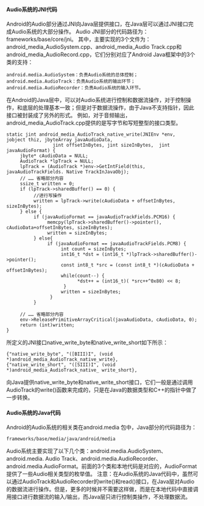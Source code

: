 #### Audio系统的JNI代码
Android的Audio部分通过JNI向Java层提供接口，在Java层可以通过JNI接口完成Audio系统的大部分操作。
Audio JNI部分的代码路径为：frameworks/base/core/jni。
其中，主要实现的3个文件为：android_media_AudioSystem.cpp、android_media_Audio Track.cpp和android_media_AudioRecord.cpp，它们分别对应了Android Java框架中的3个类的支持：
```  
android.media.AudioSystem：负责Audio系统的总体控制；
android.media.AudioTrack：负责Audio系统的输出环节；
android.media.AudioRecorder：负责Audio系统的输入环节。
```
在Android的Java层中，可以对Audio系统进行控制和数据流操作，对于控制操作，和底层的处理基本一致；但是对于数据流操作，由于Java不支持指针，因此接口被封装成了另外的形式。
例如，对于音频输出，android_media_AudioTrack.cpp提供的是写字节和写短整型的接口类型。
```  
static jint android_media_AudioTrack_native_write(JNIEnv *env,  jobject thiz, jbyteArray javaAudioData,  
                 jint offsetInBytes, jint sizeInBytes,  jint javaAudioFormat) {
     jbyte* cAudioData = NULL;
     AudioTrack *lpTrack = NULL;
     lpTrack = (AudioTrack *)env->GetIntField(this, javaAudioTrackFields. Native TrackInJavaObj);
     // …… 省略部分内容
     ssize_t written = 0;
     if (lpTrack->sharedBuffer() == 0) {  
          //进行写操作
          written = lpTrack->write(cAudioData + offsetInBytes, sizeInBytes);
     } else {  
          if (javaAudioFormat == javaAudioTrackFields.PCM16) {  
               memcpy(lpTrack->sharedBuffer()->pointer(),  cAudioData+offsetInBytes, sizeInBytes);
               written = sizeInBytes;
          } else{
               if (javaAudioFormat == javaAudioTrackFields.PCM8) {  
                    int count = sizeInBytes;  
                    int16_t *dst = (int16_t *)lpTrack->sharedBuffer()->pointer();
                    const int8_t *src = (const int8_t *)(cAudioData + offsetInBytes);
                    while(count--) {
                          *dst++ = (int16_t)( *src++^0x80) << 8;  
                     }  
                    written = sizeInBytes;
                }  
          }  

     // …… 省略部分内容
     env->ReleasePrimitiveArrayCritical(javaAudioData, cAudioData, 0);
     return (int)written;  
}
```
所定义的JNI接口native_write_byte和native_write_short如下所示：
```  
{"native_write_byte", "([BIII)I", (void *)android_media_AudioTrack_native_write},  
{"native_write_short", "([SIII)I", (void *)android_media_AudioTrack_native_ write_short},
```
向Java提供native_write_byte和native_write_short接口，它们一般是通过调用AudioTrack的write()函数来完成的，只是在Java的数据类型和C++的指针中做了一步转换。
#### Audio系统的Java代码
Android的Audio系统的相关类在android.media 包中，Java部分的代码路径为：
```  
frameworks/base/media/java/android/media
```
Audio系统主要实现了以下几个类：android.media.AudioSystem、android.media. Audio Track、android.media.AudioRecorder、android.media.AudioFormat。前面的3个类和本地代码是对应的，AudioFormat提供了一些Audio相关类型的枚举值。
注意：在Audio系统的Java代码中，虽然可以通过AudioTrack和AudioRecorder的write()和read()接口，在Java层对Audio的数据流进行操作。但是，更多的时候并不需要这样做，而是在本地代码中直接调用接口进行数据流的输入/输出，而Java层只进行控制类操作，不处理数据流。